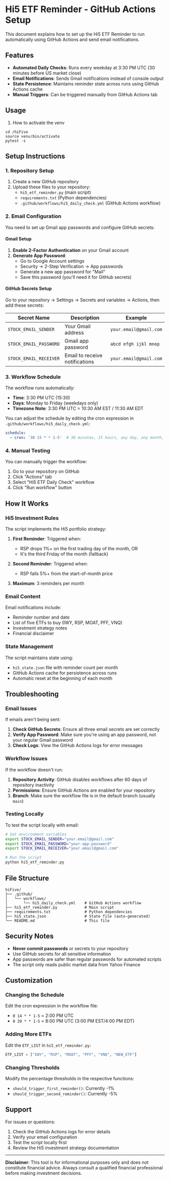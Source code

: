 # Hi5 ETF Reminder - GitHub Actions Setup

This document explains how to set up the Hi5 ETF Reminder to run automatically using GitHub Actions and send email notifications.

## Features

- **Automated Daily Checks**: Runs every weekday at 3:30 PM UTC (30 minutes before US market close)
- **Email Notifications**: Sends Gmail notifications instead of console output
- **State Persistence**: Maintains reminder state across runs using GitHub Actions cache
- **Manual Triggers**: Can be triggered manually from GitHub Actions tab

## Usage

1. How to activate the venv
```
cd /hiFive
source venv/bin/activate
pytest -s
```

## Setup Instructions

### 1. Repository Setup

1. Create a new GitHub repository
2. Upload these files to your repository:
   - `hi5_etf_reminder.py` (main script)
   - `requirements.txt` (Python dependencies)
   - `.github/workflows/hi5_daily_check.yml` (GitHub Actions workflow)

### 2. Email Configuration

You need to set up Gmail app passwords and configure GitHub secrets:

#### Gmail Setup

1. **Enable 2-Factor Authentication** on your Gmail account
2. **Generate App Password**:
   - Go to Google Account settings
   - Security → 2-Step Verification → App passwords
   - Generate a new app password for "Mail"
   - Save this password (you'll need it for GitHub secrets)

#### GitHub Secrets Setup

Go to your repository → Settings → Secrets and variables → Actions, then add these secrets:

| Secret Name | Description | Example |
|------------|-------------|---------|
| `STOCK_EMAIL_SENDER` | Your Gmail address | `your.email@gmail.com` |
| `STOCK_EMAIL_PASSWORD` | Gmail app password | `abcd efgh ijkl mnop` |
| `STOCK_EMAIL_RECEIVER` | Email to receive notifications | `your.email@gmail.com` |

### 3. Workflow Schedule

The workflow runs automatically:
- **Time**: 3:30 PM UTC (15:30)
- **Days**: Monday to Friday (weekdays only)
- **Timezone Note**: 3:30 PM UTC = 10:30 AM EST / 11:30 AM EDT

You can adjust the schedule by editing the cron expression in `.github/workflows/hi5_daily_check.yml`:

```yaml
schedule:
  - cron: '30 15 * * 1-5'  # 30 minutes, 15 hours, any day, any month, Mon-Fri
```

### 4. Manual Testing

You can manually trigger the workflow:

1. Go to your repository on GitHub
2. Click "Actions" tab
3. Select "Hi5 ETF Daily Check" workflow
4. Click "Run workflow" button

## How It Works

### Hi5 Investment Rules

The script implements the Hi5 portfolio strategy:

1. **First Reminder**: Triggered when:
   - RSP drops 1%+ on the first trading day of the month, OR
   - It's the third Friday of the month (fallback)

2. **Second Reminder**: Triggered when:
   - RSP falls 5%+ from the start-of-month price

3. **Maximum**: 3 reminders per month

### Email Content

Email notifications include:
- Reminder number and date
- List of five ETFs to buy (IWY, RSP, MOAT, PFF, VNQ)
- Investment strategy notes
- Financial disclaimer

### State Management

The script maintains state using:
- `hi5_state.json` file with reminder count per month
- GitHub Actions cache for persistence across runs
- Automatic reset at the beginning of each month

## Troubleshooting

### Email Issues

If emails aren't being sent:

1. **Check GitHub Secrets**: Ensure all three email secrets are set correctly
2. **Verify App Password**: Make sure you're using an app password, not your regular Gmail password
3. **Check Logs**: View the GitHub Actions logs for error messages

### Workflow Issues

If the workflow doesn't run:

1. **Repository Activity**: GitHub disables workflows after 60 days of repository inactivity
2. **Permissions**: Ensure GitHub Actions are enabled for your repository
3. **Branch**: Make sure the workflow file is in the default branch (usually `main`)

### Testing Locally

To test the script locally with email:

```bash
# Set environment variables
export STOCK_EMAIL_SENDER="your.email@gmail.com"
export STOCK_EMAIL_PASSWORD="your-app-password"
export STOCK_EMAIL_RECEIVER="your.email@gmail.com"

# Run the script
python hi5_etf_reminder.py
```

## File Structure

```
hiFive/
├── .github/
│   └── workflows/
│       └── hi5_daily_check.yml    # GitHub Actions workflow
├── hi5_etf_reminder.py            # Main script
├── requirements.txt               # Python dependencies
├── hi5_state.json                 # State file (auto-generated)
└── README.md                      # This file
```

## Security Notes

- **Never commit passwords** or secrets to your repository
- Use GitHub secrets for all sensitive information
- App passwords are safer than regular passwords for automated scripts
- The script only reads public market data from Yahoo Finance

## Customization

### Changing the Schedule

Edit the cron expression in the workflow file:
- `0 14 * * 1-5` = 2:00 PM UTC
- `0 20 * * 1-5` = 8:00 PM UTC (3:00 PM EST/4:00 PM EDT)

### Adding More ETFs

Edit the `ETF_LIST` in `hi5_etf_reminder.py`:

```python
ETF_LIST = ["IWY", "RSP", "MOAT", "PFF", "VNQ", "NEW_ETF"]
```

### Changing Thresholds

Modify the percentage thresholds in the respective functions:
- `should_trigger_first_reminder()`: Currently -1%
- `should_trigger_second_reminder()`: Currently -5%

## Support

For issues or questions:
1. Check the GitHub Actions logs for error details
2. Verify your email configuration
3. Test the script locally first
4. Review the Hi5 investment strategy documentation

---

**Disclaimer**: This tool is for informational purposes only and does not constitute financial advice. Always consult a qualified financial professional before making investment decisions.
